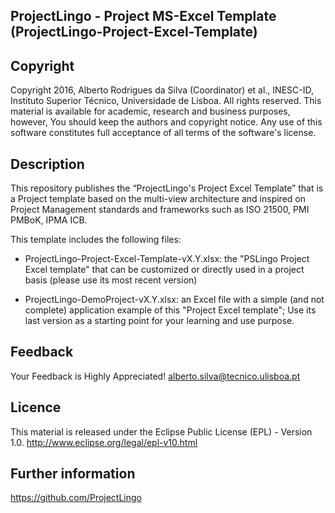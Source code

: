 ## ProjectLingo - Project MS-Excel Template (ProjectLingo-Project-Excel-Template)

Copyright
--------------------------------------------------------------------------------------
Copyright  2016, Alberto Rodrigues da Silva (Coordinator) et al., INESC-ID, Instituto Superior Técnico, Universidade de Lisboa. All rights reserved. 
This material is available for academic, research and business purposes, however, You should keep the authors and copyright notice. Any use of this software constitutes full acceptance of all terms of the software's license.

Description
--------------------------------------------------------------------------------------
This repository publishes the “ProjectLingo's Project Excel Template” that is a Project  template based on the multi-view architecture and inspired on Project Management standards and frameworks such as ISO 21500, PMI PMBoK, IPMA ICB.

This template includes the following files:

- ProjectLingo-Project-Excel-Template-vX.Y.xlsx: the "PSLingo Project Excel template" that can be customized or directly used in a project basis (please use its most recent version)

- ProjectLingo-DemoProject-vX.Y.xlsx: an Excel file with a simple (and not complete) application example of this "Project Excel template"; Use its last version as a starting point for your learning and use purpose.

Feedback
--------------------------------------------------------------------------------------
Your Feedback is Highly Appreciated!
alberto.silva@tecnico.ulisboa.pt

Licence
--------------------------------------------------------------------------------------
This material is released under the Eclipse Public License (EPL) - Version 1.0.
http://www.eclipse.org/legal/epl-v10.html 


Further information
--------------------------------------------------------------------------------------
https://github.com/ProjectLingo 
